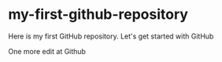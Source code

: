 # my-first-github-repository
Here is my first GitHub repository. Let's get started with GitHub


One more edit at Github
